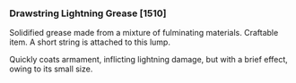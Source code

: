 ### Drawstring Lightning Grease [1510]

Solidified grease made from a mixture of fulminating materials. Craftable item. A short string is attached to this lump.

Quickly coats armament, inflicting lightning damage, but with a brief effect, owing to its small size.